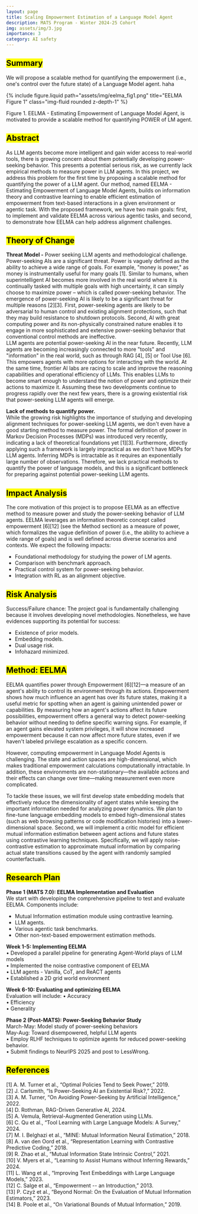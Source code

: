 ```yaml
---
layout: page
title: Scaling Empowerment Estimation of a Language Model Agent
description: MATS Program - Winter 2024-25 Cohort
img: assets/img/3.jpg
importance: 3
category: AI safety
---
```

## <mark>Summary</mark>  
We will propose a scalable method for quantifying the empowerment (i.e., one's control over the future state) of a Language Model agent. haha

<div class="row justify-content-sm-center">
    <div class="col-sm-12 mt-3 mt-md-0">
        {% include figure.liquid path="assets/img/eelma_fig1.png" title="EELMA Figure 1" class="img-fluid rounded z-depth-1" %}
    </div>
</div>

Figure 1. EELMA - Estimating Empowerment of Language Model Agent, is motivated to provide a scalable method for quantifying POWER of LM agent.

## <mark>Abstract</mark>  
As LLM agents become more intelligent and gain wider access to real-world tools, there is growing concern about them potentially developing power-seeking behavior. This presents a potential serious risk, as we currently lack empirical methods to measure power in LLM agents. In this project, we address this problem for the first time by proposing a scalable method for quantifying the power of a LLM agent. Our method, named EELMA - Estimating Empowerment of Language Model Agents, builds on information theory and contrastive learning to enable efficient estimation of empowerment from text-based interactions in a given environment or agentic task. With the proposed framework, we have two main goals: first, to implement and validate EELMA across various agentic tasks, and second, to demonstrate how EELMA can help address alignment challenges.

## <mark>Theory of Change</mark>

**Threat Model -** Power seeking LLM agents and methodological challenge.  
Power-seeking AIs are a significant threat. Power is vaguely defined as the ability to achieve a wide range of goals. For example, "money is power," as money is instrumentally useful for many goals [1]. Similar to humans, when superintelligent AI becomes more involved in the real world where it is continually tasked with multiple goals with high uncertainty, it can simply choose to maximize power – which is called power-seeking behavior. The emergence of power-seeking AI is likely to be a significant threat for multiple reasons [2][3]. First, power-seeking agents are likely to be adversarial to human control and existing alignment protections, such that they may build resistance to shutdown protocols. Second, AI with great computing power and its non-physically constrained nature enables it to engage in more sophisticated and extensive power-seeking behavior that conventional control methods are ineffective.  
LLM agents are potential power-seeking AI in the near future. Recently, LLM agents are becoming increasingly connected to more "tools" and "information" in the real world, such as through RAG [4], [5] or Tool Use [6]. This empowers agents with more options for interacting with the world. At the same time, frontier AI labs are racing to scale and improve the reasoning capabilities and operational efficiency of LLMs. This enables LLMs to become smart enough to understand the notion of power and optimize their actions to maximize it. Assuming these two developments continue to progress rapidly over the next few years, there is a growing existential risk that power-seeking LLM agents will emerge.  

**Lack of methods to quantify power.**  
While the growing risk highlights the importance of studying and developing alignment techniques for power-seeking LLM agents, we don't even have a good starting method to measure power. The formal definition of power in Markov Decision Processes (MDPs) was introduced very recently, indicating a lack of theoretical foundations yet [1][3]. Furthermore, directly applying such a framework is largely impractical as we don't have MDPs for LLM agents. Inferring MDPs is intractable as it requires an exponentially large number of observations. Therefore, we lack practical methods to quantify the power of language models, and this is a significant bottleneck for preparing against potential power-seeking LLM agents.

## <mark>Impact Analysis</mark>  
The core motivation of this project is to propose EELMA as an effective method to measure power and study the power-seeking behavior of LLM agents. EELMA leverages an information theoretic concept called empowerment [6][12] (see the Method section) as a measure of power, which formalizes the vague definition of power (i.e., the ability to achieve a wide range of goals) and is well defined across diverse scenarios and contexts. We expect the following impacts:
- Foundational methodology for studying the power of LM agents.
- Comparison with benchmark approach.
- Practical control system for power-seeking behavior.
- Integration with RL as an alignment objective.

## <mark>Risk Analysis</mark>  
Success/Failure chance: The project goal is fundamentally challenging because it involves developing novel methodologies. Nonetheless, we have evidences supporting its potential for success:
- Existence of prior models.
- Embedding models.
- Dual usage risk.
- Infohazard minimized.

## <mark>Method: EELMA</mark>  
EELMA quantifies power through Empowerment [6][12]—a measure of an agent's ability to control its environment through its actions. Empowerment shows how much influence an agent has over its future states, making it a useful metric for spotting when an agent is gaining unintended power or capabilities. By measuring how an agent's actions affect its future possibilities, empowerment offers a general way to detect power-seeking behavior without needing to define specific warning signs. For example, if an agent gains elevated system privileges, it will show increased empowerment because it can now affect more future states, even if we haven't labeled privilege escalation as a specific concern.

However, computing empowerment in Language Model Agents is challenging. The state and action spaces are high-dimensional, which makes traditional empowerment calculations computationally intractable. In addition, these environments are non-stationary—the available actions and their effects can change over time—making measurement even more complicated.

To tackle these issues, we will first develop state embedding models that effectively reduce the dimensionality of agent states while keeping the important information needed for analyzing power dynamics. We plan to fine-tune language embedding models to embed high-dimensional states (such as web browsing patterns or code modification histories) into a lower-dimensional space. Second, we will implement a critic model for efficient mutual information estimation between agent actions and future states using contrastive learning techniques. Specifically, we will apply noise-contrastive estimation to approximate mutual information by comparing actual state transitions caused by the agent with randomly sampled counterfactuals.

## <mark>Research Plan</mark>

**Phase 1 (MATS 7.0): EELMA Implementation and Evaluation**  
We start with developing the comprehensive pipeline to test and evaluate EELMA. Components include:
- Mutual Information estimation module using contrastive learning.
- LLM agents.
- Various agentic task benchmarks.
- Other non-text-based empowerment estimation methods.

**Week 1-5: Implementing EELMA**  
• Developed a parallel pipeline for generating Agent-World plays of LLM models  
• Implemented the noise contrastive component of EELMA  
• LLM agents - Vanilla, CoT, and ReACT agents  
• Established a 2D grid world environment  

**Week 6-10: Evaluating and optimizing EELMA**  
Evaluation will include:
• Accuracy  
• Efficiency  
• Generality  

**Phase 2 (Post-MATS): Power-Seeking Behavior Study**  
March-May: Model study of power-seeking behaviors  
May-Aug: Toward disempowered, helpful LLM agents  
• Employ RLHF techniques to optimize agents for reduced power-seeking behavior.  
• Submit findings to NeurIPS 2025 and post to LessWrong.

## <mark>References</mark>  
[1] A. M. Turner et al., “Optimal Policies Tend to Seek Power,” 2019.  
[2] J. Carlsmith, “Is Power-Seeking AI an Existential Risk?,” 2022.  
[3] A. M. Turner, “On Avoiding Power-Seeking by Artificial Intelligence,” 2022.  
[4] D. Rothman, RAG-Driven Generative AI, 2024.  
[5] A. Vemula, Retrieval-Augmented Generation using LLMs.  
[6] C. Qu et al., “Tool Learning with Large Language Models: A Survey,” 2024.  
[7] M. I. Belghazi et al., “MINE: Mutual Information Neural Estimation,” 2018.  
[8] A. van den Oord et al., “Representation Learning with Contrastive Predictive Coding,” 2018.  
[9] R. Zhao et al., “Mutual Information State Intrinsic Control,” 2021.  
[10] V. Myers et al., “Learning to Assist Humans without Inferring Rewards,” 2024.  
[11] L. Wang et al., “Improving Text Embeddings with Large Language Models,” 2023.  
[12] C. Salge et al., “Empowerment -- an Introduction,” 2013.  
[13] P. Czyż et al., “Beyond Normal: On the Evaluation of Mutual Information Estimators,” 2023.  
[14] B. Poole et al., “On Variational Bounds of Mutual Information,” 2019.
